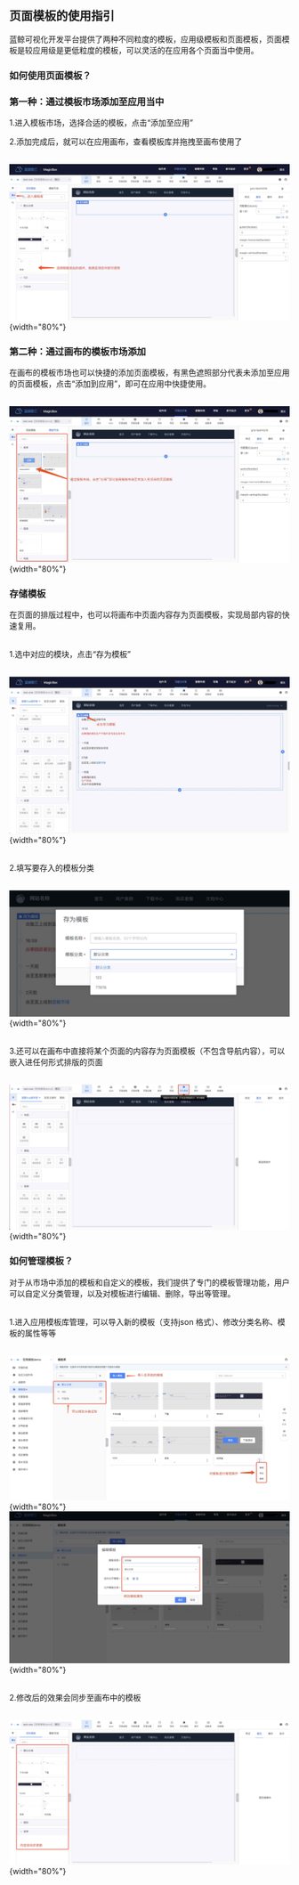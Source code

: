 ## 页面模板的使用指引
蓝鲸可视化开发平台提供了两种不同粒度的模板，应用级模板和页面模板，页面模板是较应用级是更低粒度的模板，可以灵活的在应用各个页面当中使用。


### 如何使用页面模板？

### 第一种：通过模板市场添加至应用当中
1.进入模板市场，选择合适的模板，点击“添加至应用”

2.添加完成后，就可以在应用画布，查看模板库并拖拽至画布使用了
<br/>
<br/>

 ![](../../../images/help/media/16401439633109/16402483764730.jpg){width="80%"}



### 第二种：通过画布的模板市场添加

在画布的模板市场也可以快捷的添加页面模板，有黑色遮照部分代表未添加至应用的页面模板，点击“添加到应用”，即可在应用中快捷使用。
<br/>
<br/>

![](../../../images/help/media/16401439633109/16402486714369.jpg){width="80%"}

### 存储模板

 在页面的排版过程中，也可以将画布中页面内容存为页面模板，实现局部内容的快速复用。
 
 <br/>
 1.选中对应的模块，点击“存为模板”
<br/>
<br/>

 ![](../../../images/help/media/16401439633109/16402490797956.jpg){width="80%"}

<br/>
2.填写要存入的模板分类
<br/>
<br/>

![](../../../images/help/media/16401439633109/16402491127394.jpg){width="80%"}


<br/>
3.还可以在画布中直接将某个页面的内容存为页面模板（不包含导航内容），可以嵌入进任何形式排版的页面
<br/>
<br/>

![](../../../images/help/media/16401439633109/16402500179604.jpg){width="80%"}



### 如何管理模板？

对于从市场中添加的模板和自定义的模板，我们提供了专门的模板管理功能，用户可以自定义分类管理，以及对模板进行编辑、删除，导出等管理。

<br/>
1.进入应用模板库管理，可以导入新的模板（支持json 格式）、修改分类名称、模板的属性等等
<br/>
<br/>

![](../../../images/help/media/16401439633109/16402494734135.jpg){width="80%"}
![](../../../images/help/media/16401439633109/16402495559475.jpg){width="80%"}

<br/>
2.修改后的效果会同步至画布中的模板
<br/>
<br/>

![](../../../images/help/media/16401439633109/16402497665091.jpg){width="80%"}
